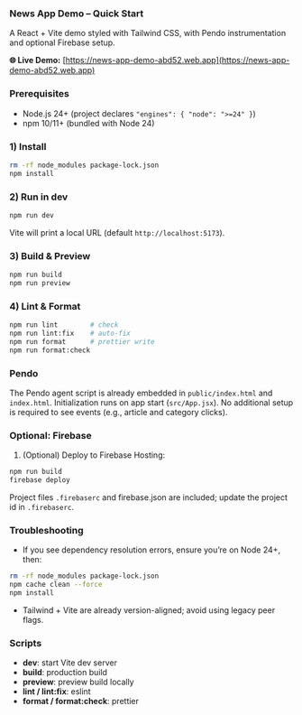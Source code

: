 ### News App Demo – Quick Start

A React + Vite demo styled with Tailwind CSS, with Pendo instrumentation and optional Firebase setup.

**🌐 Live Demo:** [https://news-app-demo-abd52.web.app](https://news-app-demo-abd52.web.app)

### Prerequisites

- Node.js 24+ (project declares `"engines": { "node": ">=24" }`)
- npm 10/11+ (bundled with Node 24)

### 1) Install

```bash
rm -rf node_modules package-lock.json
npm install
```

### 2) Run in dev

```bash
npm run dev
```

Vite will print a local URL (default `http://localhost:5173`).

### 3) Build & Preview

```bash
npm run build
npm run preview
```

### 4) Lint & Format

```bash
npm run lint        # check
npm run lint:fix    # auto-fix
npm run format      # prettier write
npm run format:check
```

### Pendo

The Pendo agent script is already embedded in `public/index.html` and `index.html`. Initialization runs on app start (`src/App.jsx`). No additional setup is required to see events (e.g., article and category clicks).

### Optional: Firebase

1. (Optional) Deploy to Firebase Hosting:

```bash
npm run build
firebase deploy
```

Project files `.firebaserc` and firebase.json are included; update the project id in `.firebaserc`.

### Troubleshooting

- If you see dependency resolution errors, ensure you’re on Node 24+, then:

```bash
rm -rf node_modules package-lock.json
npm cache clean --force
npm install
```

- Tailwind + Vite are already version-aligned; avoid using legacy peer flags.

### Scripts

- **dev**: start Vite dev server
- **build**: production build
- **preview**: preview build locally
- **lint / lint:fix**: eslint
- **format / format:check**: prettier
